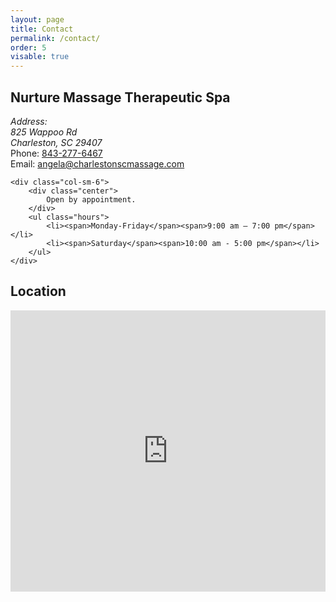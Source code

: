 ```yaml
---
layout: page
title: Contact 
permalink: /contact/
order: 5
visable: true
---
```


## Nurture Massage Therapeutic Spa

<div class="row">
	<div class="col-sm-6">
		<address>
			Address: 
			<br>
			825 Wappoo Rd
			<br>
			Charleston, SC 29407
		</address>
		<div>
			Phone:
			<a href="tel:843-277-6467">843-277-6467</a>
		</div>
		<div>
			Email:
			<a href="email:angela@charlestonscmassage.com">angela@charlestonscmassage.com</a>
		</div>
	</div>

	<div class="col-sm-6">
		<div class="center">
			Open by appointment.
		</div>
		<ul class="hours">
			<li><span>Monday-Friday</span><span>9:00 am – 7:00 pm</span></li>
			<li><span>Saturday</span><span>10:00 am - 5:00 pm</span></li>
		</ul>
	</div>
</div>

## Location

<iframe
  width="100%"
  height="450"
  frameborder="0" style="border:0"
  src="https://www.google.com/maps/embed/v1/place?key=AIzaSyDzU6qfqWEBG2Uinf1ZE2MDUs8URlazf9E&q=825+Wappoo+Rd,+Charleston,+SC+29407" allowfullscreen>
</iframe>
